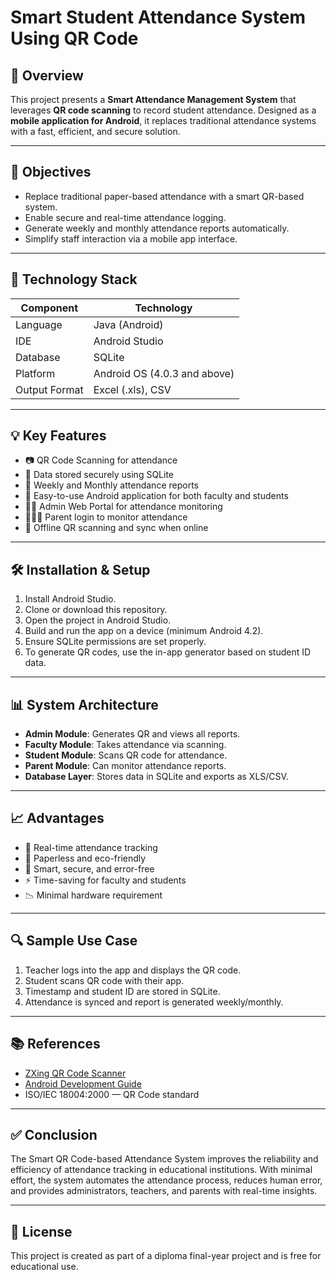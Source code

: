# Smart Student Attendance System Using QR Code

## 📘 Overview

This project presents a **Smart Attendance Management System** that leverages **QR code scanning** to record student attendance. Designed as a **mobile application for Android**, it replaces traditional attendance systems with a fast, efficient, and secure solution.

---

## 🎯 Objectives

- Replace traditional paper-based attendance with a smart QR-based system.
- Enable secure and real-time attendance logging.
- Generate weekly and monthly attendance reports automatically.
- Simplify staff interaction via a mobile app interface.

---

## 🔧 Technology Stack

| Component         | Technology                     |
|------------------|-------------------------------|
| Language          | Java (Android)                |
| IDE               | Android Studio                |
| Database          | SQLite                        |
| Platform          | Android OS (4.0.3 and above)  |
| Output Format     | Excel (.xls), CSV             |

---

## 💡 Key Features

- 📷 QR Code Scanning for attendance
- 🔐 Data stored securely using SQLite
- 📅 Weekly and Monthly attendance reports
- 📱 Easy-to-use Android application for both faculty and students
- 🧑‍🏫 Admin Web Portal for attendance monitoring
- 👨‍👩‍👧 Parent login to monitor attendance
- 🔁 Offline QR scanning and sync when online

---

## 🛠 Installation & Setup

1. Install Android Studio.
2. Clone or download this repository.
3. Open the project in Android Studio.
4. Build and run the app on a device (minimum Android 4.2).
5. Ensure SQLite permissions are set properly.
6. To generate QR codes, use the in-app generator based on student ID data.

---

## 📊 System Architecture

- **Admin Module**: Generates QR and views all reports.
- **Faculty Module**: Takes attendance via scanning.
- **Student Module**: Scans QR code for attendance.
- **Parent Module**: Can monitor attendance reports.
- **Database Layer**: Stores data in SQLite and exports as XLS/CSV.

---

## 📈 Advantages

- 🔄 Real-time attendance tracking
- 🧾 Paperless and eco-friendly
- 🧠 Smart, secure, and error-free
- ⚡ Time-saving for faculty and students
- 📉 Minimal hardware requirement

---

## 🔍 Sample Use Case

1. Teacher logs into the app and displays the QR code.
2. Student scans QR code with their app.
3. Timestamp and student ID are stored in SQLite.
4. Attendance is synced and report is generated weekly/monthly.

---

## 📚 References

- [ZXing QR Code Scanner](https://github.com/zxing/zxing)
- [Android Development Guide](https://developer.android.com/training/index.html)
- ISO/IEC 18004:2000 — QR Code standard

---

## ✅ Conclusion

The Smart QR Code-based Attendance System improves the reliability and efficiency of attendance tracking in educational institutions. With minimal effort, the system automates the attendance process, reduces human error, and provides administrators, teachers, and parents with real-time insights.

---

## 📎 License

This project is created as part of a diploma final-year project and is free for educational use.
